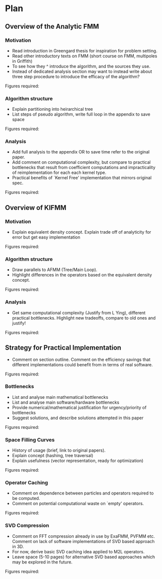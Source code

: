  # Plan



## Overview of the Analytic FMM

### Motivation

- Read introduction in Greengard thesis for inspiration for problem setting.
- Read other introductory texts on FMM (short course on FMM, multipoles in Griffith)
- To see how they ^ introduce the algorithm, and the sources they use.
- Instead of dedicated analysis section may want to instead write about three
step procedure to introduce the efficacy of the algorithm?

Figures required:


### Algorithm structure

- Explain partitioning into heirarchical tree
- List steps of pseudo algorithm, write full loop in the appendix to save space

Figures required:


### Analysis

- Add full analysis to the appendix OR to save time refer to the original paper.
- Add comment on computational complexity, but compare to practical bottlenecks
that result from coefficient computations and impracticality of reimplementation
for each each kernel type.
- Practical benefits of `Kernel Free' implementation that mirrors original
spec.

Figures required:


## Overview of KIFMM

### Motivation

- Explain equivalent density concept. Explain trade off of analyticity for error
but get easy implementation

Figures required:


### Algorithm structure

- Draw parallels to AFMM (Tree/Main Loop).
- Highlight differences in the operators based on the equivalent density concept.

Figures required:


### Analysis

- Get same computational complexity (Justify from L Ying), different practical
bottlenecks. Highlight new tradeoffs, compare to old ones and justify!

Figures required:


## Strategy for Practical Implementation

- Comment on section outline. Comment on the efficiency savings that different
implementations could benefit from in terms of real software.


Figures required:


### Bottlenecks

- List and analyse main mathematical bottlenecks
- List and analyse main software/hardware bottlenecks
- Provide numerical/mathematical justification for urgency/priority of bottlenecks
- Suggest solutions, and describe solutions attempted in this paper

Figures required:


### Space Filling Curves

- History of usage (brief, link to original papers).
- Explain concept (hashing, tree traversal)
- Explain usefulness (vector representation, ready for optimization)

Figures required:


### Operator Caching

- Comment on dependence between particles and operators required to be computed.
- Comment on potential computational waste on `empty' operators.

Figures required:


### SVD Compression

- Comment on FFT compression already in use by ExaFMM, PVFMM etc. Comment on lack of software implementations of SVD based approach in 3D.
- For now, derive basic SVD caching idea applied to M2L operators.
- Leave space (5-10 pages) for alternative SVD based approaches which may be
explored in the future.

Figures required:





